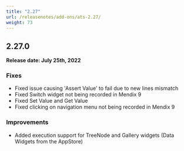 ```yaml
---
title: "2.27"
url: /releasenotes/add-ons/ats-2.27/
weight: 73
---
```


## 2.27.0

**Release date: July 25th, 2022**

### Fixes

* Fixed issue causing 'Assert Value' to fail due to new lines mismatch
* Fixed Switch widget not being recorded in Mendix 9
* Fixed Set Value and Get Value
* Fixed clicking on navigation menu not being recorded in Mendix 9

### Improvements 

* Added execution support for TreeNode and Gallery widgets (Data Widgets from the AppStore)
